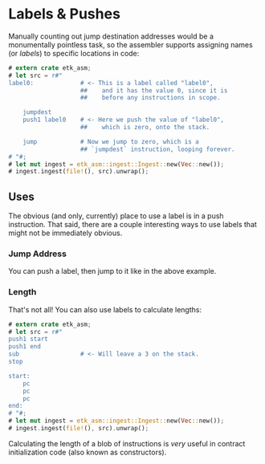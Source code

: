 # Labels & Pushes

Manually counting out jump destination addresses would be a monumentally pointless task, so the assembler supports assigning names (or _labels_) to specific locations in code:

```rust
# extern crate etk_asm;
# let src = r#"
label0:             # <- This is a label called "label0",
                    ##    and it has the value 0, since it is
                    ##    before any instructions in scope.

    jumpdest
    push1 label0    # <- Here we push the value of "label0",
                    ##    which is zero, onto the stack.

    jump            # Now we jump to zero, which is a
                    ## `jumpdest` instruction, looping forever.
# "#;
# let mut ingest = etk_asm::ingest::Ingest::new(Vec::new());
# ingest.ingest(file!(), src).unwrap();
```

## Uses

The obvious (and only, currently) place to use a label is in a push instruction. That said, there are a couple interesting ways to use labels that might not be immediately obvious.

### Jump Address

You can push a label, then jump to it like in the above example.

### Length

That's not all! You can also use labels to calculate lengths:

```rust
# extern crate etk_asm;
# let src = r#"
push1 start
push1 end
sub                 # <- Will leave a 3 on the stack.
stop

start:
    pc
    pc
    pc
end:
# "#;
# let mut ingest = etk_asm::ingest::Ingest::new(Vec::new());
# ingest.ingest(file!(), src).unwrap();
```

Calculating the length of a blob of instructions is _very_ useful in contract initialization code (also known as constructors).
